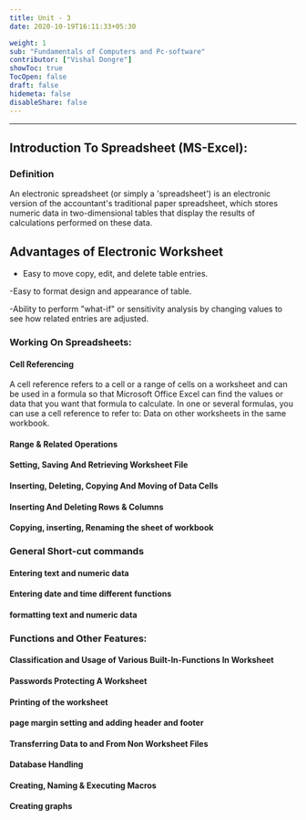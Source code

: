 ```yaml
---
title: Unit - 3
date: 2020-10-19T16:11:33+05:30

weight: 1
sub: "Fundamentals of Computers and Pc-software"
contributor: ["Vishal Dongre"]
showToc: true
TocOpen: false
draft: false
hidemeta: false
disableShare: false
---
```


---

## Introduction To Spreadsheet (MS-Excel):
### Definition
An electronic spreadsheet (or simply a 'spreadsheet') is an electronic version of the accountant's traditional paper spreadsheet, which stores numeric data in two-dimensional tables that display the results of calculations performed on these data.

 ## Advantages of Electronic Worksheet
- Easy to move copy, edit, and delete table entries.

-Easy to format design and appearance of table.

-Ability to perform "what-if" or sensitivity analysis by changing values to see how related entries are adjusted.

### Working On Spreadsheets:

#### Cell Referencing
A cell reference refers to a cell or a range of cells on a worksheet and can be used in a formula so that Microsoft Office Excel can find the values or data that you want that formula to calculate. In one or several formulas, you can use a cell reference to refer to: Data on other worksheets in the same workbook.

#### Range & Related Operations

#### Setting, Saving And Retrieving Worksheet File

#### Inserting, Deleting, Copying And Moving of Data Cells

#### Inserting And Deleting Rows & Columns

#### Copying, inserting, Renaming the sheet of workbook

### General Short-cut commands

#### Entering text and numeric data

#### Entering date and time different functions

#### formatting text and numeric data

### Functions and Other Features:

#### Classification and Usage of Various Built-In-Functions In Worksheet

#### Passwords Protecting A Worksheet

#### Printing of the worksheet

#### page margin setting and adding header and footer

#### Transferring Data to and From Non Worksheet Files

#### Database Handling

#### Creating, Naming & Executing Macros

#### Creating graphs
